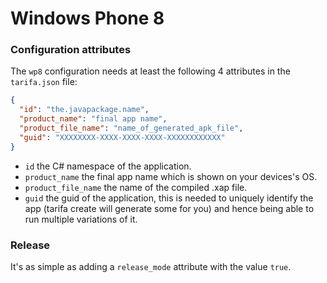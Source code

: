 # Windows Phone 8


### Configuration attributes

The `wp8` configuration needs at least the following 4 attributes in the `tarifa.json`
file:

``` json
{
  "id": "the.javapackage.name",
  "product_name": "final app name",
  "product_file_name": "name_of_generated_apk_file",
  "guid": "XXXXXXXX-XXXX-XXXX-XXXX-XXXXXXXXXXXX"
}
```

* `id` the C# namespace of the application.
* `product_name` the final app name which is shown on your devices's OS.
* `product_file_name` the name of the compiled .xap file.
* `guid` the guid of the application, this is needed to uniquely identify the app
(tarifa create will generate some for you) and hence being able to run multiple
variations of it.

### Release

It's as simple as adding a `release_mode` attribute with the value `true`.
